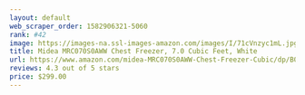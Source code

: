 ```yaml
---
layout: default 
﻿web_scraper_order: 1582906321-5060
rank: #42
image: https://images-na.ssl-images-amazon.com/images/I/71cVnzyc1mL.jpg
title: Midea MRC070S0AWW Chest Freezer, 7.0 Cubic Feet, White
url: https://www.amazon.com/midea-MRC070S0AWW-Chest-Freezer-Cubic/dp/B07PWLNZDN/ref=zg_mw_appliances_42?_encoding=UTF8&psc=1&refRID=M7PB36KB41DN6B2Q64BK
reviews: 4.3 out of 5 stars
price: $299.00 
---
```


